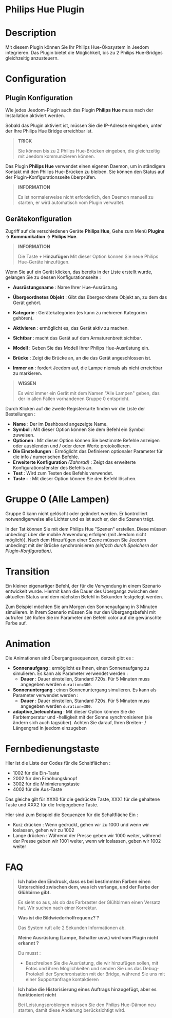 # Philips Hue Plugin

# Description

Mit diesem Plugin können Sie Ihr Philips Hue-Ökosystem in Jeedom integrieren. Das Plugin bietet die Möglichkeit, bis zu 2 Philips Hue-Bridges gleichzeitig anzusteuern.

# Configuration

## Plugin Konfiguration

Wie jedes Jeedom-Plugin auch das Plugin **Philips Hue** muss nach der Installation aktiviert werden.

Sobald das Plugin aktiviert ist, müssen Sie die IP-Adresse eingeben, unter der Ihre Philips Hue Bridge erreichbar ist.

>**TRICK**
>
>Sie können bis zu 2 Philips Hue-Brücken eingeben, die gleichzeitig mit Jeedom kommunizieren können.

Das Plugin **Philips Hue** verwendet einen eigenen Daemon, um in ständigem Kontakt mit den Philips Hue-Brücken zu bleiben. Sie können den Status auf der Plugin-Konfigurationsseite überprüfen.

>**INFORMATION**
>    
>Es ist normalerweise nicht erforderlich, den Daemon manuell zu starten, er wird automatisch vom Plugin verwaltet.

## Gerätekonfiguration

Zugriff auf die verschiedenen Geräte **Philips Hue**, Gehe zum Menü **Plugins → Kommunikation → Philips Hue**.

>**INFORMATION**
>    
>Die Taste **+ Hinzufügen** Mit dieser Option können Sie neue Philips Hue-Geräte hinzufügen.

Wenn Sie auf ein Gerät klicken, das bereits in der Liste erstellt wurde, gelangen Sie zu dessen Konfigurationsseite :

- **Ausrüstungsname** : Name Ihrer Hue-Ausrüstung.
- **Übergeordnetes Objekt** : Gibt das übergeordnete Objekt an, zu dem das Gerät gehört.
- **Kategorie** : Gerätekategorien (es kann zu mehreren Kategorien gehören).
- **Aktivieren** : ermöglicht es, das Gerät aktiv zu machen.
- **Sichtbar** : macht das Gerät auf dem Armaturenbrett sichtbar.

- **Modell** : Geben Sie das Modell Ihrer Philips Hue-Ausrüstung ein.
- **Brücke** : Zeigt die Brücke an, an die das Gerät angeschlossen ist.
- **Immer an** : fordert Jeedom auf, die Lampe niemals als nicht erreichbar zu markieren.

>**WISSEN**
>
>Es wird immer ein Gerät mit dem Namen "Alle Lampen" geben, das der in allen Fällen vorhandenen Gruppe 0 entspricht.

Durch Klicken auf die zweite Registerkarte finden wir die Liste der Bestellungen :

- **Name** : Der im Dashboard angezeigte Name.
- **Symbol** : Mit dieser Option können Sie dem Befehl ein Symbol zuweisen.
- **Optionen** : Mit dieser Option können Sie bestimmte Befehle anzeigen oder ausblenden und / oder deren Werte protokollieren.
- **Die Einstellungen** : Ermöglicht das Definieren optionaler Parameter für die info / numerischen Befehle.
- **Erweiterte Konfiguration** *(Zahnrad)* : Zeigt das erweiterte Konfigurationsfenster des Befehls an.
- **Test** : Wird zum Testen des Befehls verwendet.
- **Taste -** : Mit dieser Option können Sie den Befehl löschen.


# Gruppe 0 (Alle Lampen)

Gruppe 0 kann nicht gelöscht oder geändert werden. Er kontrolliert notwendigerweise alle Lichter und es ist auch er, der die Szenen trägt.

In der Tat können Sie mit dem Philips Hue "Szenen" erstellen. Diese müssen unbedingt über die mobile Anwendung erfolgen (mit Jeedom nicht möglich)). Nach dem Hinzufügen einer Szene müssen Sie Jeedom unbedingt mit der Brücke synchronisieren *(einfach durch Speichern der Plugin-Konfiguration)*.

# Transition

Ein kleiner eigenartiger Befehl, der für die Verwendung in einem Szenario entwickelt wurde. Hiermit kann die Dauer des Übergangs zwischen dem aktuellen Status und dem nächsten Befehl in Sekunden festgelegt werden.

Zum Beispiel möchten Sie am Morgen den Sonnenaufgang in 3 Minuten simulieren. In Ihrem Szenario müssen Sie nur den Übergangsbefehl mit aufrufen ``180`` Rufen Sie im Parameter den Befehl color auf die gewünschte Farbe auf.

# Animation

Die Animationen sind Übergangssequenzen, derzeit gibt es :

- **Sonnenaufgang** : ermöglicht es Ihnen, einen Sonnenaufgang zu simulieren. Es kann als Parameter verwendet werden :
    - **Dauer** : Dauer einstellen, Standard 720s. Für 5 Minuten muss angegeben werden ``duration=300``.
- **Sonnenuntergang** : einen Sonnenuntergang simulieren. Es kann als Parameter verwendet werden :
    - **Dauer** : Dauer einstellen, Standard 720s. Für 5 Minuten muss angegeben werden ``duration=300``.
- **adaptive_beleuchtung** : Mit dieser Option können Sie die Farbtemperatur und -helligkeit mit der Sonne synchronisieren (sie ändern sich auch tagsüber). Achten Sie darauf, Ihren Breiten- / Längengrad in jeedom einzugeben

# Fernbedienungstaste

Hier ist die Liste der Codes für die Schaltflächen :

- 1002 für die Ein-Taste
- 2002 für den Erhöhungsknopf
- 3002 für die Minimierungstaste
- 4002 für die Aus-Taste

Das gleiche gilt für XXX0 für die gedrückte Taste, XXX1 für die gehaltene Taste und XXX2 für die freigegebene Taste.

Hier sind zum Beispiel die Sequenzen für die Schaltfläche Ein :

- Kurz drücken : Wenn gedrückt, gehen wir zu 1000 und wenn wir loslassen, gehen wir zu 1002
- Lange drücken : Während der Presse geben wir 1000 weiter, während der Presse geben wir 1001 weiter, wenn wir loslassen, geben wir 1002 weiter

# FAQ

> **Ich habe den Eindruck, dass es bei bestimmten Farben einen Unterschied zwischen dem, was ich verlange, und der Farbe der Glühbirne gibt.**
>
> Es sieht so aus, als ob das Farbraster der Glühbirnen einen Versatz hat. Wir suchen nach einer Korrektur.

> **Was ist die Bildwiederholfrequenz? ?**
>
> Das System ruft alle 2 Sekunden Informationen ab.

> **Meine Ausrüstung (Lampe, Schalter usw.) wird vom Plugin nicht erkannt ?**
>
> Du musst :
> - Beschreiben Sie die Ausrüstung, die wir hinzufügen sollen, mit Fotos und ihren Möglichkeiten und senden Sie uns das Debug-Protokoll der Synchronisation mit der Bridge, während Sie uns mit einer Supportanfrage kontaktieren

>**Ich habe die Historisierung eines Auftrags hinzugefügt, aber es funktioniert nicht**
>
>Bei Leistungsproblemen müssen Sie den Philips Hue-Dämon neu starten, damit diese Änderung berücksichtigt wird.
